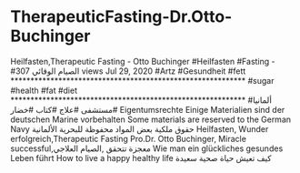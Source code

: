 # TherapeuticFasting-Dr.Otto-Buchinger
 Heilfasten,Therapeutic Fasting - Otto Buchinger #Heilfasten #Fasting - #الصيام الوقائي 307 views  Jul 29, 2020  #Artz  #Gesundheit  #fett *********************************************************** #sugar #health #fat  #diet  *********************************************************** #ألمانيا #مستشفى #علاج #كتاب #خضار   Eigentumsrechte Einige Materialien sind der deutschen Marine vorbehalten Some materials are reserved to the German Navy حقوق ملكية بعض المواد محفوظة للبحرية الألمانية Heilfasten, Wunder erfolgreich,Therapeutic Fasting Pro.Dr. Otto Buchinger, Miracle successful,معجزة تتحقق ,الصيام العلاجي Wie man ein glückliches gesundes Leben führt How to live a happy healthy life كيف تعيش حياة صحية سعيدة
